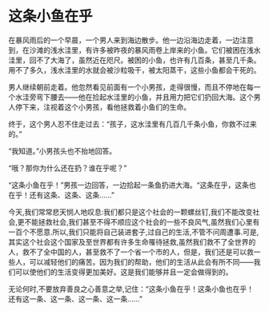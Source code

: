 # 这条小鱼在乎

在暴风雨后的一个早晨，一个男人来到海边散步。他一边沿海边走着，一边注意到，在沙滩的浅水洼里，有许多被昨夜的暴风雨卷上岸来的小鱼。它们被困在浅水洼里，回不了大海了，虽然近在咫尺。被困的小鱼，也许有几百条，甚至几千条。用不了多久，浅水洼里的水就会被沙粒吸干，被太阳蒸干，这些小鱼都会干死的。 

男人继续朝前走着。他忽然看见前面有一个小男孩，走得很慢，而且不停地在每一个水洼旁弯下腰去——他在捡起水洼里的小鱼，并且用力把它们扔回大海。这个男人停下来，注视着这个小男孩，看他拯救着小鱼们的生命。 

终于，这个男人忍不住走过去：“孩子，这水洼里有几百几千条小鱼，你救不过来的。” 

“我知道。”小男孩头也不抬地回答。 

“哦？那你为什么还在扔？谁在乎呢？” 

“这条小鱼在乎！”男孩一边回答，一边拾起一条鱼扔进大海。“这条在乎，这条也在乎！还有这条、这条、这条……” 

今天,我们常常悲天悯人地叹息:我们都只是这个社会的一颗螺丝钉,我们不能改变社会,更不能拯救社会,我们甚至不得不顺应这个社会的一些不良风气,虽然我们心里有一百个不愿意.所以,我们只能将自己装进套子,过自己的生活,不管不问周遭事.可是,其实这个社会这个国家及至世界都有许多生命罹待拯救,虽然我们救不了全世界的人，救不了全中国的人，甚至救不了一个省一个市的人，但是，我们还是可以救一些人，可以减轻他们的痛苦。因为我们的帮助，他们的生活从此会有所不同——我们可以使他们的生活变得更加美好。这是我们能够并且一定会做得到的。 

无论何时,不要放弃善良之心善意之举,记住：“这条小鱼在乎！这条小鱼也在乎！还有这一条、这一条、这一条、这一条……”
 